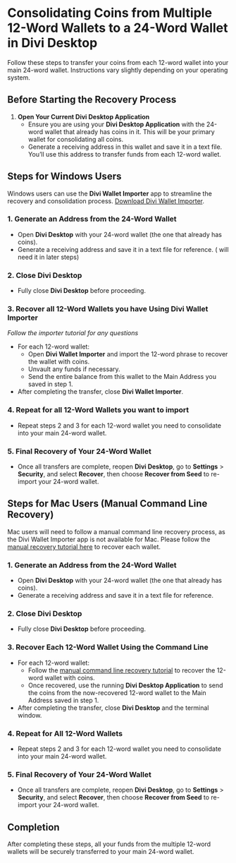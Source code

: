 # Consolidating Coins from Multiple 12-Word Wallets to a 24-Word Wallet in Divi Desktop

Follow these steps to transfer your coins from each 12-word wallet into your main 24-word wallet. Instructions vary slightly depending on your operating system.

## Before Starting the Recovery Process

1. **Open Your Current Divi Desktop Application**  
   - Ensure you are using your **Divi Desktop Application** with the 24-word wallet that already has coins in it. This will be your primary wallet for consolidating all coins.
   - Generate a receiving address in this wallet and save it in a text file. You’ll use this address to transfer funds from each 12-word wallet.

## Steps for Windows Users

Windows users can use the **Divi Wallet Importer** app to streamline the recovery and consolidation process. [Download Divi Wallet Importer](https://github.com/7h3v01c3/Divi-Wallet-Importer-for-Divi-Desktop-Application/releases/tag/v1.1.0-windows).

### 1. Generate an Address from the 24-Word Wallet
   - Open **Divi Desktop** with your 24-word wallet (the one that already has coins).
   - Generate a receiving address and save it in a text file for reference. ( will need it in later steps)

### 2. Close Divi Desktop
   - Fully close **Divi Desktop** before proceeding.

### 3. Recover all 12-Word Wallets you have Using Divi Wallet Importer
*Follow the importer tutorial for any questions*
   - For each 12-word wallet:
     - Open **Divi Wallet Importer** and import the 12-word phrase to recover the wallet with coins.
     - Unvault any funds if necessary.
     - Send the entire balance from this wallet to the Main Address you saved in step 1.
   - After completing the transfer, close **Divi Wallet Importer**.

### 4. Repeat for all 12-Word Wallets you want to import
   - Repeat steps 2 and 3 for each 12-word wallet you need to consolidate into your main 24-word wallet.

### 5. Final Recovery of Your 24-Word Wallet
   - Once all transfers are complete, reopen **Divi Desktop**, go to **Settings** > **Security**, and select **Recover**, then choose **Recover from Seed** to re-import your 24-word wallet.

## Steps for Mac Users (Manual Command Line Recovery)

Mac users will need to follow a manual command line recovery process, as the Divi Wallet Importer app is not available for Mac. Please follow the [manual recovery tutorial here](https://github.com/7h3v01c3/tutorials/blob/main/osx_divi_wallet_recovery_in_divi_desktop_application.md) to recover each wallet.

### 1. Generate an Address from the 24-Word Wallet
   - Open **Divi Desktop** with your 24-word wallet (the one that already has coins).
   - Generate a receiving address and save it in a text file for reference.

### 2. Close Divi Desktop
   - Fully close **Divi Desktop** before proceeding.

### 3. Recover Each 12-Word Wallet Using the Command Line
   - For each 12-word wallet:
     - Follow the [manual command line recovery tutorial](https://github.com/7h3v01c3/tutorials/blob/main/osx_divi_wallet_recovery_in_divi_desktop_application.md) to recover the 12-word wallet with coins.
     - Once recovered, use the running **Divi Desktop Application** to send the coins from the now-recovered 12-word wallet to the Main Address saved in step 1.
   - After completing the transfer, close **Divi Desktop** and the terminal window.

### 4. Repeat for All 12-Word Wallets
   - Repeat steps 2 and 3 for each 12-word wallet you need to consolidate into your main 24-word wallet.

### 5. Final Recovery of Your 24-Word Wallet
   - Once all transfers are complete, reopen **Divi Desktop**, go to **Settings** > **Security**, and select **Recover**, then choose **Recover from Seed** to re-import your 24-word wallet.

## Completion
After completing these steps, all your funds from the multiple 12-word wallets will be securely transferred to your main 24-word wallet.


